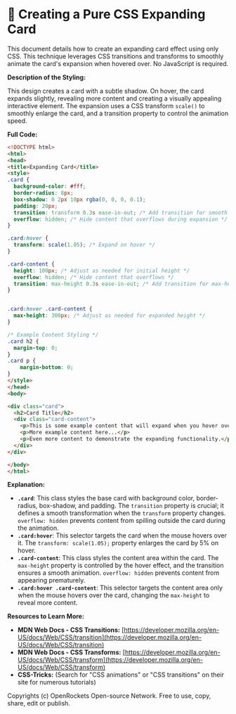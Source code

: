 # 🐞 Creating a Pure CSS Expanding Card


This document details how to create an expanding card effect using only CSS.  This technique leverages CSS transitions and transforms to smoothly animate the card's expansion when hovered over.  No JavaScript is required.

**Description of the Styling:**

This design creates a card with a subtle shadow. On hover, the card expands slightly, revealing more content and creating a visually appealing interactive element.  The expansion uses a CSS transform `scale()` to smoothly enlarge the card, and a transition property to control the animation speed.


**Full Code:**

```html
<!DOCTYPE html>
<html>
<head>
<title>Expanding Card</title>
<style>
.card {
  background-color: #fff;
  border-radius: 8px;
  box-shadow: 0 2px 10px rgba(0, 0, 0, 0.1);
  padding: 20px;
  transition: transform 0.3s ease-in-out; /* Add transition for smooth effect */
  overflow: hidden; /* Hide content that overflows during expansion */
}

.card:hover {
  transform: scale(1.05); /* Expand on hover */
}

.card-content {
  height: 100px; /* Adjust as needed for initial height */
  overflow: hidden; /* Hide content that overflows */
  transition: max-height 0.3s ease-in-out; /* Add transition for max-height change */
}


.card:hover .card-content {
  max-height: 300px; /* Adjust as needed for expanded height */
}

/* Example Content Styling */
.card h2 {
  margin-top: 0;
}
.card p {
    margin-bottom: 0;
}
</style>
</head>
<body>

<div class="card">
  <h2>Card Title</h2>
  <div class="card-content">
    <p>This is some example content that will expand when you hover over the card.  Add more content as needed to test the expansion effect.  You can also adjust the heights in the CSS to change the expansion amount.</p>
    <p>More example content here...</p>
    <p>Even more content to demonstrate the expanding functionality.</p>
  </div>
</div>

</body>
</html>
```

**Explanation:**

* **`.card`**: This class styles the base card with background color, border-radius, box-shadow, and padding.  The `transition` property is crucial; it defines a smooth transformation when the `transform` property changes.  `overflow: hidden` prevents content from spilling outside the card during the animation.
* **`.card:hover`**: This selector targets the card when the mouse hovers over it.  The `transform: scale(1.05);` property enlarges the card by 5% on hover.
* **`.card-content`**: This class styles the content area within the card.  The `max-height` property is controlled by the hover effect, and the transition ensures a smooth animation.  `overflow: hidden` prevents content from appearing prematurely.
* **`.card:hover .card-content`**: This selector targets the content area only when the mouse hovers over the card, changing the `max-height` to reveal more content.

**Resources to Learn More:**

* **MDN Web Docs - CSS Transitions:** [https://developer.mozilla.org/en-US/docs/Web/CSS/transition](https://developer.mozilla.org/en-US/docs/Web/CSS/transition)
* **MDN Web Docs - CSS Transforms:** [https://developer.mozilla.org/en-US/docs/Web/CSS/transform](https://developer.mozilla.org/en-US/docs/Web/CSS/transform)
* **CSS-Tricks:**  (Search for "CSS animations" or "CSS transitions" on their site for numerous tutorials)


Copyrights (c) OpenRockets Open-source Network. Free to use, copy, share, edit or publish.


